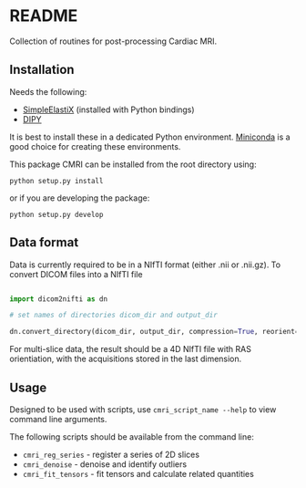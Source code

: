 # README

Collection of routines for post-processing Cardiac MRI.


## Installation

Needs the following:
* [SimpleElastiX](https://simpleelastix.readthedocs.io/GettingStarted.html) (installed with Python bindings)
* [DIPY](https://dipy.org/documentation/1.5.0/installation/)

It is best to install these in a dedicated Python environment. [Miniconda](https://docs.conda.io/en/latest/miniconda.html) is a good choice for creating these environments. 

This package CMRI can be installed from the root directory using:

```
python setup.py install
```

or if you are developing the package: 

```
python setup.py develop
```


## Data format

Data is currently required to be in a NIfTI format (either .nii or .nii.gz). To convert DICOM files into a NIfTI file

```python

import dicom2nifti as dn

# set names of directories dicom_dir and output_dir

dn.convert_directory(dicom_dir, output_dir, compression=True, reorient=False)

```

For multi-slice data, the result should be a 4D NIfTI file with RAS orientiation, with the acquisitions stored in the last dimension.


## Usage

Designed to be used with scripts, use `cmri_script_name --help` to view command line arguments.

The following scripts should be available from the command line:

* `cmri_reg_series` - register a series of 2D slices
* `cmri_denoise` - denoise and identify outliers
* `cmri_fit_tensors` - fit tensors and calculate related quantities

